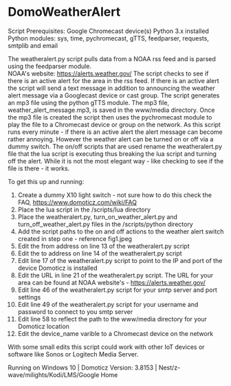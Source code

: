 # DomoWeatherAlert

Script Prerequisites:
Google Chromecast device(s)
Python 3.x installed
Python modules: sys, time, pychromecast, gTTS, feedparser, requests, smtplib and email  

The weatheralert.py script pulls data from a NOAA  rss feed and is parsed using the feedparser module.  
NOAA's website:  https://alerts.weather.gov/
The script checks to see if there is an active alert for the area in the rss feed. 
If there is an active alert the script will send a text message in addition to announcing the weather alert message via a Googlecast device or cast group. 
The script generates an mp3 file using the python gTTS module.
The mp3 file, weather_alert_message.mp3, is saved in the www/media directory.
Once the mp3 file is created the script then uses the pychromecast module to play the file to a Chromecast device or group on the network.
As this script runs every minute - if there is an active alert the alert message can become rather annoying. However the weather alert can be turned on or off via a dummy switch.
The on/off scripts that are used rename the weatheralert.py file that the lua script is executing thus breaking the lua script and turning off the alert. 
While it is not the most elegant way - like checking to see if the file is there - it works.

To get this up and running:

1) Create a dummy X10 light switch - not sure how to do this check the FAQ, https://www.domoticz.com/wiki/FAQ  
2) Place the lua script in the /scripts/lua directory
3) Place the weatheralert.py, turn_on_weather_alert.py and turn_off_weather_alert.py files in the /scripts/python directory
4) Add the script paths to the on and off actions to the weather alert switch created in step one -  reference fig1.jpeg
5) Edit the from address on line 13 of the weatheralert.py script
6) Edit the to address on line 14 of the weatheralert.py script
7) Edit line 17 of the weatheralert.py script to point to the IP and port of the device Domoticz is installed
8) Edit the URL in line 21 of the weatheralert.py script. The URL for your area can be found at NOAA website's - https://alerts.weather.gov/
9) Edit line 46 of the weatheralert.py script for your smtp server and port settings
10) Edit line 49 of the weatheralert.py script for your username and password to connect to you smtp server
11) Edit line 58 to reflect the path to the www/media directory for your Domoticz location
12) Edit the device_name varible to a Chromecast device on the network

With some small edits this script could work with other IoT devices or software like Sonos or Logitech Media Server. 

Running on Windows 10 | Domoticz Version: 3.8153 | Nest/z-wave/milights/Kodi/LMS/Google Home
